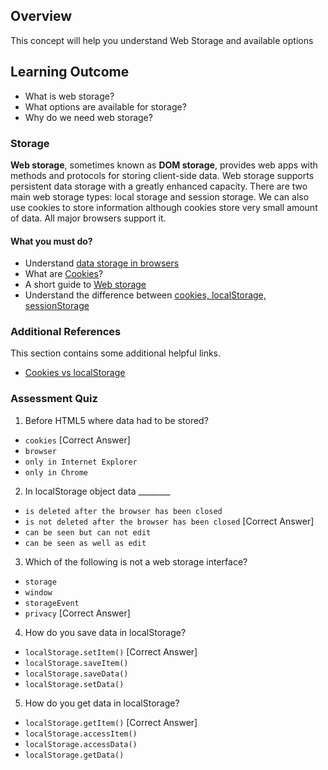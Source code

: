 ## Overview

This concept will help you understand Web Storage and available options

## Learning Outcome

- What is web storage?
- What options are available for storage?
- Why do we need web storage?


### Storage

**Web storage**, sometimes known as **DOM storage**, provides web apps with methods and protocols for storing client-side data. Web storage supports persistent data storage with a greatly enhanced capacity. There are two main web storage types: local storage and session storage. We can also use cookies to store information although cookies store very small amount of data. All major browsers support it.

#### What you must do?

- Understand [data storage in browsers](https://javascript.info/data-storage)
- What are [Cookies](https://www.w3schools.com/js/js_cookies.asp)?
- A short guide to [Web storage](https://www.w3schools.com/html/html5_webstorage.asp)
- Understand the difference between [cookies, localStorage, sessionStorage](https://www.youtube.com/watch?v=AwicscsvGLg)


### Additional References

This section contains some additional helpful links.
- [Cookies vs localStorage](https://medium.com/swlh/cookies-vs-localstorage-whats-the-difference-d99f0eb09b44)


### Assessment Quiz
1. Before HTML5 where data had to be stored?  
- `cookies`  [Correct Answer]
- `browser`  
- `only in Internet Explorer`  
- `only in Chrome`

2. In localStorage object data ________  
- `is deleted after the browser has been closed`  
- `is not deleted after the browser has been closed`  [Correct Answer]
- `can be seen but can not edit`  
- `can be seen as well as edit`

3. Which of the following is not a web storage interface?  
- `storage`  
- `window`
- `storageEvent`  
- `privacy` [Correct Answer]

4. How do you save data in localStorage?
- `localStorage.setItem()` [Correct Answer]
- `localStorage.saveItem()`
- `localStorage.saveData()`
- `localStorage.setData()`

5. How do you get data in localStorage?
- `localStorage.getItem()` [Correct Answer]
- `localStorage.accessItem()`
- `localStorage.accessData()`
- `localStorage.getData()`
